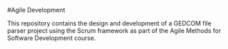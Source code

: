 #Agile Development

This repository contains the design and development of a GEDCOM file parser project using the Scrum framework as part of the Agile Methods for Software Development course.
